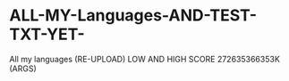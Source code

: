 # ALL-MY-Languages-AND-TEST-TXT-YET-
All my languages (RE-UPLOAD) LOW AND HIGH SCORE 272635366353K (ARGS)
